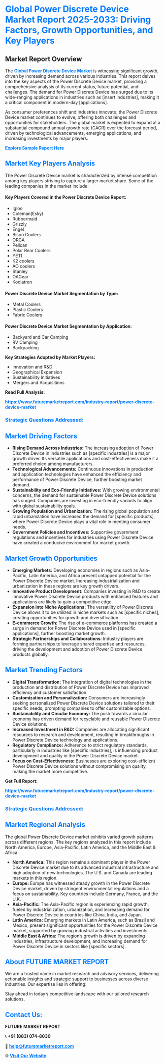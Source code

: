 <h1 style="color: #007BFF;">Global Power Discrete Device Market Report 2025-2033: Driving Factors, Growth Opportunities, and Key Players</h1>

<section id="overview">
<h2>Market Report Overview</h2>
<p>The <a href="https://www.futuremarketreport.com/industry-report/power-discrete-device-market" style="color: #007BFF; text-decoration: none;"><strong>Global Power Discrete Device Market</strong></a> is witnessing significant growth, driven by increasing demand across various industries. This report delves into the key aspects of the Power Discrete Device market, providing a comprehensive analysis of its current status, future potential, and challenges. The demand for Power Discrete Device has surged due to its wide-ranging applications in industries such as [insert industries], making it a critical component in modern-day [applications].</p>
<p>As consumer preferences shift and industries innovate, the Power Discrete Device market continues to evolve, offering both challenges and opportunities for stakeholders. The global market is expected to expand at a substantial compound annual growth rate (CAGR) over the forecast period, driven by technological advancements, emerging applications, and increasing investments by major players.</p>
</section>

<section id="overview">
<p><a href="https://www.futuremarketreport.com/request-sample/reportId=37762" style="color: #007BFF; text-decoration: none;"><strong>Explore Sample Report Here</strong></a></p>
</section>

<section id="key-players">
<h2 style="color: #007BFF;">Market Key Players Analysis</h2>
<p>The Power Discrete Device market is characterized by intense competition among key players striving to capture a larger market share. Some of the leading companies in the market include:</p>
<h4>Key Players Covered in the Power Discrete Device Report:</h4>
<ul><li>Igloo</li><li>Coleman(Esky)</li><li>Rubbermaid</li><li>Grizzly</li><li>Engel</li><li>Bison Coolers</li><li>ORCA</li><li>Pelican</li><li>Polar Bear Coolers</li><li>YETI</li><li>K2 coolers</li><li>AO coolers</li><li>Stanley</li><li>OAGear</li><li>Koolatron</li></ul>
<h4>Power Discrete Device Market Segmentation by Type:</h4>
<ul><li>Metal Coolers</li><li>Plastic Coolers</li><li>Fabric Coolers</li></ul>

<h4>Power Discrete Device Market Segmentation by Application:</h4>
<ul><li>Backyard and Car Camping</li><li>RV Camping</li><li>Backpacking</li></ul>
<p><strong>Key Strategies Adopted by Market Players:</strong></p>
<ul>
<li>Innovation and R&D</li>
<li>Geographical Expansion</li>
<li>Sustainability Initiatives</li>
<li>Mergers and Acquisitions</li>
</ul>
</section>

<section>
<p><strong>Read Full Analysis: </strong></p><a href="https://www.futuremarketreport.com/industry-report/power-discrete-device-market" style="color: #007BFF; text-decoration: none;"><strong>https://www.futuremarketreport.com/industry-report/power-discrete-device-market</strong></a>
<h3 style="color: #007BFF;">Strategic Questions Addressed:</h3>
</section>

<section id="driving-factors">
<h2 style="color: #007BFF;">Market Driving Factors</h2>
<ul>
<li><strong>Rising Demand Across Industries:</strong> The increasing adoption of Power Discrete Device in industries such as [specific industries] is a major growth driver. Its versatile applications and cost-effectiveness make it a preferred choice among manufacturers.</li>
<li><strong>Technological Advancements:</strong> Continuous innovations in production and application technologies have enhanced the efficiency and performance of Power Discrete Device, further boosting market demand.</li>
<li><strong>Sustainability and Eco-Friendly Initiatives:</strong> With growing environmental concerns, the demand for sustainable Power Discrete Device solutions has surged. Companies are investing in eco-friendly variants to align with global sustainability goals.</li>
<li><strong>Growing Population and Urbanization:</strong> The rising global population and rapid urbanization have increased the demand for [specific products], where Power Discrete Device plays a vital role in meeting consumer needs.</li>
<li><strong>Government Policies and Incentives:</strong> Supportive government regulations and incentives for industries using Power Discrete Device have created a conducive environment for market growth.</li>
</ul>
</section>

<section id="growth-opportunities">
<h2 style="color: #007BFF;">Market Growth Opportunities</h2>
<ul>
<li><strong>Emerging Markets:</strong> Developing economies in regions such as Asia-Pacific, Latin America, and Africa present untapped potential for the Power Discrete Device market. Increasing industrialization and urbanization in these regions are key growth drivers.</li>
<li><strong>Innovative Product Development:</strong> Companies investing in R&D to create innovative Power Discrete Device products with enhanced features and applications are likely to gain a competitive edge.</li>
<li><strong>Expansion into Niche Applications:</strong> The versatility of Power Discrete Device allows it to be utilized in niche markets such as [specific niches], creating opportunities for growth and diversification.</li>
<li><strong>E-commerce Growth:</strong> The rise of e-commerce platforms has created a surge in demand for Power Discrete Device used in [specific applications], further boosting market growth.</li>
<li><strong>Strategic Partnerships and Collaborations:</strong> Industry players are forming partnerships to leverage shared expertise and resources, driving the development and adoption of Power Discrete Device products globally.</li>
</ul>
</section>

<section id="trending-factors">
<h2 style="color: #007BFF;">Market Trending Factors</h2>
<ul>
<li><strong>Digital Transformation:</strong> The integration of digital technologies in the production and distribution of Power Discrete Device has improved efficiency and customer satisfaction.</li>
<li><strong>Customization and Personalization:</strong> Consumers are increasingly seeking personalized Power Discrete Device solutions tailored to their specific needs, prompting companies to offer customizable options.</li>
<li><strong>Sustainability and Circular Economy:</strong> The push towards a circular economy has driven demand for recyclable and reusable Power Discrete Device solutions.</li>
<li><strong>Increased Investment in R&D:</strong> Companies are allocating significant resources to research and development, resulting in breakthroughs in Power Discrete Device technology and applications.</li>
<li><strong>Regulatory Compliance:</strong> Adherence to strict regulatory standards, particularly in industries like [specific industries], is influencing product development and quality in the Power Discrete Device market.</li>
<li><strong>Focus on Cost-Effectiveness:</strong> Businesses are exploring cost-efficient Power Discrete Device solutions without compromising on quality, making the market more competitive.</li>
</ul>
</section>

<section>
<p><strong>Get Full Report: </strong></p><a href="https://www.futuremarketreport.com/industry-report/power-discrete-device-market" style="color: #007BFF; text-decoration: none;"><strong>https://www.futuremarketreport.com/industry-report/power-discrete-device-market</strong></a>
<h3 style="color: #007BFF;">Strategic Questions Addressed:</h3>
</section>


<section id="regional-analysis">
<h2 style="color: #007BFF;">Market Regional Analysis</h2>
<p>The global Power Discrete Device market exhibits varied growth patterns across different regions. The key regions analyzed in this report include North America, Europe, Asia-Pacific, Latin America, and the Middle East & Africa:</p>
<ul>
<li><strong>North America:</strong> This region remains a dominant player in the Power Discrete Device market due to its advanced industrial infrastructure and high adoption of new technologies. The U.S. and Canada are leading markets in this region.</li>
<li><strong>Europe:</strong> Europe has witnessed steady growth in the Power Discrete Device market, driven by stringent environmental regulations and a focus on sustainability. Key countries include Germany, France, and the U.K.</li>
<li><strong>Asia-Pacific:</strong> The Asia-Pacific region is experiencing rapid growth, fueled by industrialization, urbanization, and increasing demand for Power Discrete Device in countries like China, India, and Japan.</li>
<li><strong>Latin America:</strong> Emerging markets in Latin America, such as Brazil and Mexico, present significant opportunities for the Power Discrete Device market, supported by growing industrial activities and investments.</li>
<li><strong>Middle East & Africa:</strong> The region’s growth is driven by expanding industries, infrastructure development, and increasing demand for Power Discrete Device in sectors like [specific sectors].</li>
</ul>
</section>

<footer>
<h2 style="color: #007BFF;">About FUTURE MARKET REPORT</h2>
<p>We are a trusted name in market research and advisory services, delivering actionable insights and strategic support to businesses across diverse industries. Our expertise lies in offering:</p>

<p>Stay ahead in today’s competitive landscape with our tailored research solutions.</p>

<h2 style="color: #007BFF;">Contact Us:</h2>
<p><strong>FUTURE MARKET REPORT</strong></p>
<p>📞 <strong>+91 (883) 074-8030</strong></p>
<p>📧 <strong><a href="mailto:help@futuremarketreport.com" style="color: #007BFF;">help@futuremarketreport.com</a></strong></p>
<p>🌐 <strong><a href="https://www.futuremarketreport.com/" style="color: #007BFF;">Visit Our Website</a></strong></p>
</footer>